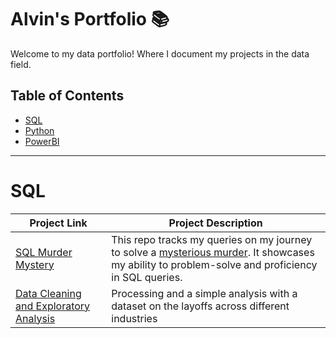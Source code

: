 # Alvin's Portfolio 📚

Welcome to my data portfolio! Where I document my projects in the data field.

## Table of Contents
 - [SQL](#sql)
 - [Python](#python)
 - [PowerBI](#powerbi)

***

# SQL

| Project Link | Project Description
|---|---|
| [SQL Murder Mystery](https://github.com/AlvinOng98/SQL/blob/main/SQL%20Murder%20Mystery.md) | This repo tracks my queries on my journey to solve a [mysterious murder](https://mystery.knightlab.com/). It showcases my ability to problem-solve and proficiency in SQL queries. |
| [Data Cleaning and Exploratory Analysis](https://github.com/AlvinOng98/SQL/tree/main/Data%20cleaning%20and%20exploratory%20analysis%20on%20layoffs%20dataset) | Processing and a simple analysis with a dataset on the layoffs across different industries | 
